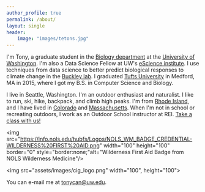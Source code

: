```yaml
---
author_profile: true
permalink: /about/
layout: single
header:
    image: "images/tetons.jpg"
---
```

I'm Tony, a graduate student in the [Biology department](http://www.biology.washington.edu/) at the [University of Washington](http://www.washington.edu). I'm also a Data Science Fellow at UW's [eScience institute](http://escience.washington.edu). I use techniques from data science to better predict biological responses to climate change in the [Buckley lab](http://faculty.washington.edu/lbuckley). I graduated [Tufts University](http://www.tufts.edu) in Medford, MA in 2015, where I got my B.S. in Computer Science and Biology. 

I live in Seattle, Washington. I'm an outdoor enthusiast and naturalist. I like to run, ski, hike, backpack, and climb high peaks. I'm from [Rhode Island](https://en.wikipedia.org/wiki/Rhode_island), and I have lived in [Colorado](https://en.wikipedia.org/wiki/Aspen,_Colorado) and [Massachusetts](https://en.wikipedia.org/wiki/Somerville,_Massachusetts). When I'm not in school or recreating outdoors, I work as an Outdoor School instructor at REI. [Take a class with us!](https://www.rei.com/learn.html)


<img src="https://info.nols.edu/hubfs/Logos/NOLS_WM_BADGE_CREDENTIAL-WILDERNESS%20FIRST%20AID.png" width="100" height="100" border="0" style="border:none;"alt="Wilderness First Aid Badge from NOLS Wilderness Medicine"/>

<img src="assets/images/cig_logo.png" width="100", height="100">

You can e-mail me at [tonycan@uw.edu](mailto:tonycan@uw.edu).
